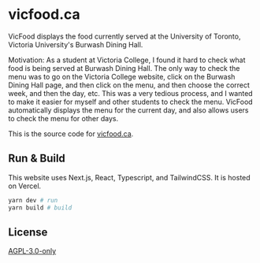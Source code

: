 # vicfood.ca

VicFood displays the food currently served at the University of Toronto, Victoria University's Burwash Dining Hall.

Motivation: As a student at Victoria College, I found it hard to check what food is being served at Burwash Dining Hall. The only way to check the menu was to go on the Victoria College website, click on the Burwash Dining Hall page, and then click on the menu, and then choose the correct week, and then the day, etc. This was a very tedious process, and I wanted to make it easier for myself and other students to check the menu. VicFood automatically displays the menu for the current day, and also allows users to check the menu for other days.

This is the source code for [vicfood.ca](https://vicfood.ca).

## Run & Build

This website uses Next.js, React, Typescript, and TailwindCSS. It is hosted on Vercel.

```sh
yarn dev # run
yarn build # build
```

## License

[AGPL-3.0-only](LICENSE)
